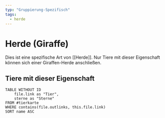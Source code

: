 ```yaml
---
typ: "Gruppierung-Spezifisch"
tags:
  - herde
---  
```

# Herde (Giraffe)  
Dies ist eine spezifische Art von [[Herde]]. Nur Tiere mit dieser Eigenschaft können sich einer Giraffen-Herde anschließen.  

## Tiere mit dieser Eigenschaft  
```dataview 
TABLE WITHOUT ID   
	file.link as "Tier",   
	sterne as "Sterne"  
FROM #tierkarte 
WHERE contains(file.outlinks, this.file.link) 
SORT name ASC